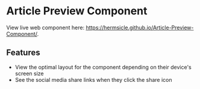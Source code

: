 # Article Preview Component

View live web component here: https://hermsicle.github.io/Article-Preview-Component/.

## Features
* View the optimal layout for the component depending on their device's screen size
* See the social media share links when they click the share icon